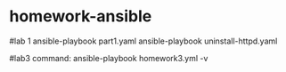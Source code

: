 # homework-ansible

#lab 1
ansible-playbook part1.yaml
ansible-playbook uninstall-httpd.yaml

#lab3 command:
ansible-playbook homework3.yml  -v

